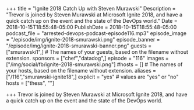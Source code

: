 +++
title = "Ignite 2018 Catch Up with Steven Murawski"
Description = "Trevor is joined by Steven Murawski at Microsoft Ignite 2018, and have a quick catch up on the event and the state of the DevOps world."
Date = 2018-10-15T18:55:48-05:00
PublishDate = 2018-10-15T18:55:48-05:00
podcast_file = "arrested-devops-podcast-episode116.mp3"
episode_image = "/episode/img/ignite-2018-smurawski.png"
episode_banner = "/episode/img/ignite-2018-smurawski-banner.png"
guests = ["smurawski1",] # The names of your guests, based on the filename without extension.
sponsors = ["chef","datadog",]
episode = "116"
images = ["/img/social/fb/ignite-2018-smurawski.png"]
#hosts = [] # The names of your hosts, based on the filename without extension.
aliases = ["/116","smurawski-ignite18",]
explicit = "yes" # values are "yes" or "no"
hosts = ["thess", ""]

+++
Trevor is joined by Steven Murawski at Microsoft Ignite 2018, and have a quick catch up on the event and the state of the DevOps world.
